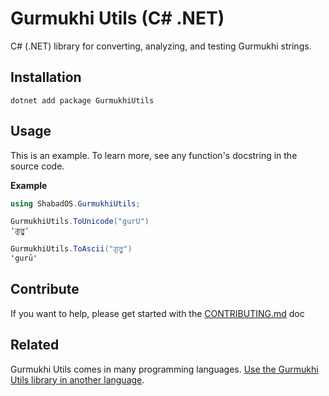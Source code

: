 # Gurmukhi Utils (C# .NET)

C# (.NET) library for converting, analyzing, and testing Gurmukhi strings.

## Installation

```shell
dotnet add package GurmukhiUtils
```

## Usage

This is an example. To learn more, see any function's docstring in the source code.

**Example**

```csharp
using ShabadOS.GurmukhiUtils;

GurmukhiUtils.ToUnicode("gurU")
'ਗੁਰੂ'

GurmukhiUtils.ToAscii("ਗੁਰੂ")
'gurū'
```

## Contribute

If you want to help, please get started with the [CONTRIBUTING.md](CONTRIBUTING.md) doc

## Related

Gurmukhi Utils comes in many programming languages. [Use the Gurmukhi Utils library in another language](/README.md).
